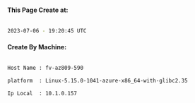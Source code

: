
   
#### This Page Create at:

```bash

2023-07-06 - 19:20:45 UTC

```

#### Create By Machine:

```bash

Host Name : fv-az809-590

platform  : Linux-5.15.0-1041-azure-x86_64-with-glibc2.35

Ip Local  : 10.1.0.157

```

